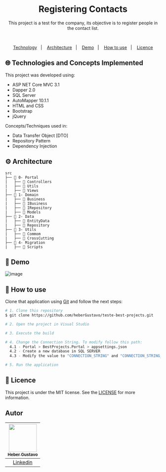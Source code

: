 <h1 align="center">
  Registering Contacts
</h1>

<p align="center">
  This project is a test for the company, its objective is to register people in the contact list.
</p>


</br>
  
<p align="center">
  <a href="#globe_with_meridians-Technologies-and-Concepts-Implemented">Technology</a>&nbsp;&nbsp;&nbsp;|&nbsp;&nbsp;&nbsp;
   <a href="#gear-Architecture">Architecture</a>&nbsp;&nbsp;&nbsp;|&nbsp;&nbsp;&nbsp;
   <a href="#round_pushpin-demo">Demo</a>&nbsp;&nbsp;&nbsp;|&nbsp;&nbsp;&nbsp;
  <a href="#wrench-How-to-use">How to use</a>&nbsp;&nbsp;&nbsp;|&nbsp;&nbsp;&nbsp;
  <a href="#memo-Licence">Licence</a>
</p>

## :globe_with_meridians: Technologies and Concepts Implemented

This project was developed using:

- ASP NET Core MVC 3.1
- Dapper 2.0
- SQL Server
- AutoMapper 10.1.1
- HTML and CSS
- Bootstrap
- jQuery

Concepts/Techniques used in:
- Data Transfer Object [DTO]
- Repository Pattern
- Dependency Injection

## :gear: Architecture

```🌐
src
├── 📂 0- Portal
|   ├── 📂 Controllers
|   ├── 📂 Utils
|   ├── 📂 Views
├── 📂 1- Domain
|   ├── 📂 Business
|   ├── 📂 IBusiness
|   ├── 📂 IRepository
|   ├── 📂 Models
├── 📂 2- Data
|   ├── 📂 EntityData
|   ├── 📂 Repository
├── 📂 3- Utils
|   ├── 📂 Commom
|   ├── 📂 CrossCutting
├── 📂 4- Migration
|   ├── 📂 Scripts

```

## :round_pushpin: Demo
![image](https://github.com/heberGustavo/teste-best-projects/assets/44476616/6627f106-40a1-48b0-b53f-3b65c51bb650)


## :wrench: How to use

Clone that application using [Git](https://git-scm.com) and follow the next steps:

```bash
# 1. Clone this repository
$ git clone https://github.com/heberGustavo/teste-best-projects.git

# 2. Open the project in Visual Studio

# 3. Execute the build

# 4. Change the Connection String. To modify follow this path:
  4.1 - Portal > BestProjects.Portal > appsettings.json
  4.2 - Create a new database in SQL SERVER
  4.3 - Modify the value to "CONNECTION_STRING" and "CONNECTION_STRING_DEBUG"

# 5. Run the application

```


## :memo: Licence 
This project is under the MIT license. See the [LICENSE](https://github.com/heberGustavo/teste-best-projects/blob/main/LICENSE) for more information.


## Autor

| [<img src="https://avatars.githubusercontent.com/u/44476616?v=4" style="max-width: 100%;width: 90px;"><br><sub>Heber Gustavo</sub>](https://github.com/heberGustavo) |
| :---: |
|[Linkedin](https://www.linkedin.com/in/heber-gustavo/)|
